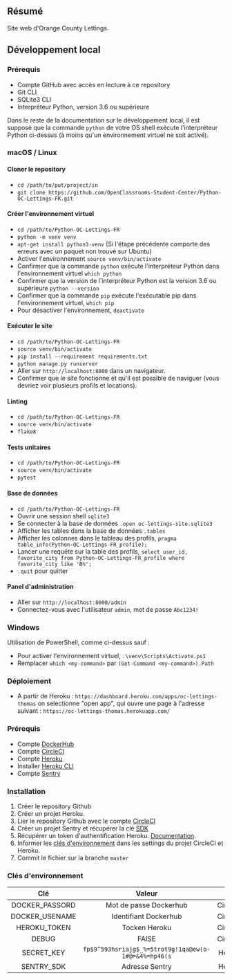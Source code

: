 ## Résumé

Site web d'Orange County Lettings

## Développement local

### Prérequis

- Compte GitHub avec accès en lecture à ce repository
- Git CLI
- SQLite3 CLI
- Interpréteur Python, version 3.6 ou supérieure

Dans le reste de la documentation sur le développement local, il est supposé que la commande `python` de votre OS shell exécute l'interpréteur Python ci-dessus (à moins qu'un environnement virtuel ne soit activé).

### macOS / Linux

#### Cloner le repository

- `cd /path/to/put/project/in`
- `git clone https://github.com/OpenClassrooms-Student-Center/Python-OC-Lettings-FR.git`

#### Créer l'environnement virtuel

- `cd /path/to/Python-OC-Lettings-FR`
- `python -m venv venv`
- `apt-get install python3-venv` (Si l'étape précédente comporte des erreurs avec un paquet non trouvé sur Ubuntu)
- Activer l'environnement `source venv/bin/activate`
- Confirmer que la commande `python` exécute l'interpréteur Python dans l'environnement virtuel
  `which python`
- Confirmer que la version de l'interpréteur Python est la version 3.6 ou supérieure `python --version`
- Confirmer que la commande `pip` exécute l'exécutable pip dans l'environnement virtuel, `which pip`
- Pour désactiver l'environnement, `deactivate`

#### Exécuter le site

- `cd /path/to/Python-OC-Lettings-FR`
- `source venv/bin/activate`
- `pip install --requirement requirements.txt`
- `python manage.py runserver`
- Aller sur `http://localhost:8000` dans un navigateur.
- Confirmer que le site fonctionne et qu'il est possible de naviguer (vous devriez voir plusieurs profils et locations).

#### Linting

- `cd /path/to/Python-OC-Lettings-FR`
- `source venv/bin/activate`
- `flake8`

#### Tests unitaires

- `cd /path/to/Python-OC-Lettings-FR`
- `source venv/bin/activate`
- `pytest`

#### Base de données

- `cd /path/to/Python-OC-Lettings-FR`
- Ouvrir une session shell `sqlite3`
- Se connecter à la base de données `.open oc-lettings-site.sqlite3`
- Afficher les tables dans la base de données `.tables`
- Afficher les colonnes dans le tableau des profils, `pragma table_info(Python-OC-Lettings-FR_profile);`
- Lancer une requête sur la table des profils, `select user_id, favorite_city from Python-OC-Lettings-FR_profile where favorite_city like 'B%';`
- `.quit` pour quitter

#### Panel d'administration

- Aller sur `http://localhost:8000/admin`
- Connectez-vous avec l'utilisateur `admin`, mot de passe `Abc1234!`

### Windows

Utilisation de PowerShell, comme ci-dessus sauf :

- Pour activer l'environnement virtuel, `.\venv\Scripts\Activate.ps1`
- Remplacer `which <my-command>` par `(Get-Command <my-command>).Path`

### Déploiement

- A partir de Heroku : `https://dashboard.heroku.com/apps/oc-lettings-thomas` on selectionne "open app", qui ouvre une page à l'adresse suivant : `https://oc-lettings-thomas.herokuapp.com/`
### Prérequis

- Compte [DockerHub](https://hub.docker.com/)
- Compte [CircleCI](https://circleci.com/signup/)
- Compte [Heroku](https://signup.heroku.com/)
- Installer [Heroku CLI](https://devcenter.heroku.com/articles/heroku-cli)
- Compte [Sentry](https://sentry.io/signup/)

### Installation 

 1. Créer le repository Github
 2. Créer un projet Heroku.
 3. Lier le repository Github avec le compte [CircleCI](https://app.circleci.com/projects)
 4. Créer un projet Sentry et récupérer la clé [SDK](https://sentry.io/openranga/django/getting-started/python-django/)
 5. Récupérer un token d'authentification Heroku. [Documentation](https://devcenter.heroku.com/articles/authentication).
 6. Informer les [clés d'environnement](#cles-denvironnement) dans les settings du projet CircleCI et Heroku.
 7. Commit le fichier sur la branche `master`



 ### Clés d'environnement

| Clé  | Valeur          | Destination |
| :--------------: |:---------------:|:---------:|
| DOCKER_PASSORD  |   Mot de passe Dockerhub  | CircleCI/project/settings |
| DOCKER_USENAME  |   Identifiant Dockerhub  | CircleCI/project/settings |
| HEROKU_TOKEN  | Tocken  Heroku  | CircleCI/project/settings |
| DEBUG  | FAlSE  | CircleCI/project/settings |
| SECRET_KEY  | `fp$9^593hsriajg$_%=5trot9g!1qa@ew(o-1#@=&4%=hp46(s` | Heroku/project/settings |
| SENTRY_SDK  | Adresse Sentry  | Heroku/project/settings |